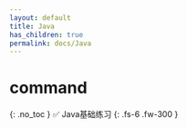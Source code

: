 ```yaml
---
layout: default
title: Java 
has_children: true
permalink: docs/Java
---
```


# command
{: .no_toc }
✅ Java基础练习
{: .fs-6 .fw-300 }
